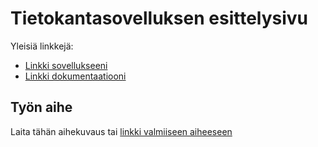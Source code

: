 # Tietokantasovelluksen esittelysivu

Yleisiä linkkejä:

* [Linkki sovellukseeni](https://katonalle.herokuapp.com/)
* [Linkki dokumentaatiooni](https://github.com/samutamm/katonalle/tree/master/doc/)

## Työn aihe

Laita tähän aihekuvaus tai [linkki valmiiseen aiheeseen](http://advancedkittenry.github.io/suunnittelu_ja_tyoymparisto/aiheet/Vuokra-asuntojen_valitys.html)
